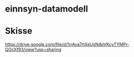 # einnsyn-datamodell

# Skisse

https://drive.google.com/file/d/1rrAva7rtXeUsN4pVKcyTYMPr-QOcXf93/view?usp=sharing


